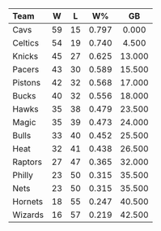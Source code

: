 | Team                             |  W  |  L  |  W%   |   GB   |
|:---------------------------------|:---:|:---:|:-----:|:------:|
| [](/r/clevelandcavs) Cavs        | 59  | 15  | 0.797 | 0.000  |
| [](/r/bostonceltics) Celtics     | 54  | 19  | 0.740 | 4.500  |
| [](/r/nyknicks) Knicks           | 45  | 27  | 0.625 | 13.000 |
| [](/r/pacers) Pacers             | 43  | 30  | 0.589 | 15.500 |
| [](/r/detroitpistons) Pistons    | 42  | 32  | 0.568 | 17.000 |
| [](/r/mkebucks) Bucks            | 40  | 32  | 0.556 | 18.000 |
| [](/r/atlantahawks) Hawks        | 35  | 38  | 0.479 | 23.500 |
| [](/r/orlandomagic) Magic        | 35  | 39  | 0.473 | 24.000 |
| [](/r/chicagobulls) Bulls        | 33  | 40  | 0.452 | 25.500 |
| [](/r/heat) Heat                 | 32  | 41  | 0.438 | 26.500 |
| [](/r/torontoraptors) Raptors    | 27  | 47  | 0.365 | 32.000 |
| [](/r/sixers) Philly             | 23  | 50  | 0.315 | 35.500 |
| [](/r/gonets) Nets               | 23  | 50  | 0.315 | 35.500 |
| [](/r/charlottehornets) Hornets  | 18  | 55  | 0.247 | 40.500 |
| [](/r/washingtonwizards) Wizards | 16  | 57  | 0.219 | 42.500 |